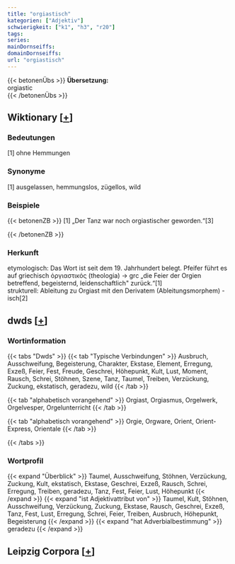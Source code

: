 ```yaml
---
title: "orgiastisch"
kategorien: ["Adjektiv"]
schwierigkeit: ["k1", "h3", "r20"]
tags:
series:
mainDornseiffs:
domainDornseiffs:
url: "orgiastisch"
---
```


{{< betonenÜbs >}}
**Übersetzung:**  
orgiastic  
{{< /betonenÜbs >}}

## Wiktionary [[+](https://de.wiktionary.org/wiki/orgiastisch)]

### Bedeutungen
[1] ohne Hemmungen  

### Synonyme
[1] ausgelassen, hemmungslos, zügellos, wild  

### Beispiele
{{< betonenZB >}}
[1] „Der Tanz war noch orgiastischer geworden.“[3]  

{{< /betonenZB >}}
### Herkunft
etymologisch: Das Wort ist seit dem 19. Jahrhundert belegt. Pfeifer führt es auf griechisch ὀργιαστικός (theologia) → grc „die Feier der Orgien betreffend, begeisternd, leidenschaftlich" zurück.“[1]  
strukturell: Ableitung zu Orgiast mit den Derivatem (Ableitungsmorphem) -isch[2]  



## dwds [[+](https://www.dwds.de/wb/orgiastisch)]

### Wortinformation
{{< tabs "Dwds" >}}
{{< tab "Typische Verbindungen" >}}
Ausbruch, Ausschweifung, Begeisterung, Charakter, Ekstase, Element, Erregung, Exzeß, Feier, Fest, Freude, Geschrei, Höhepunkt, Kult, Lust, Moment, Rausch, Schrei, Stöhnen, Szene, Tanz, Taumel, Treiben, Verzückung, Zuckung, ekstatisch, geradezu, wild
{{< /tab >}}

{{< tab "alphabetisch vorangehend" >}}
Orgiast, Orgiasmus, Orgelwerk, Orgelvesper, Orgelunterricht
{{< /tab >}}

{{< tab "alphabetisch vorangehend" >}}
Orgie, Orgware, Orient, Orient-Express, Orientale
{{< /tab >}}

{{< /tabs >}}

### Wortprofil
{{< expand "Überblick" >}} Taumel, Ausschweifung, Stöhnen, Verzückung, Zuckung, Kult, ekstatisch, Ekstase, Geschrei, Exzeß, Rausch, Schrei, Erregung, Treiben, geradezu, Tanz, Fest, Feier, Lust, Höhepunkt {{< /expand >}}
{{< expand "ist Adjektivattribut von" >}} Taumel, Kult, Stöhnen, Ausschweifung, Verzückung, Zuckung, Ekstase, Rausch, Geschrei, Exzeß, Tanz, Fest, Lust, Erregung, Schrei, Feier, Treiben, Ausbruch, Höhepunkt, Begeisterung {{< /expand >}}
{{< expand "hat Adverbialbestimmung" >}} geradezu {{< /expand >}}

## Leipzig Corpora [[+](https://corpora.uni-leipzig.de/en/res?word=orgiastisch&corpusId=deu_newscrawl-public_2018)]

